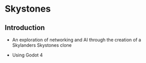 # Skystones
## Introduction
- An exploration of networking and AI through the creation of a Skylanders Skystones clone

- Using Godot 4
